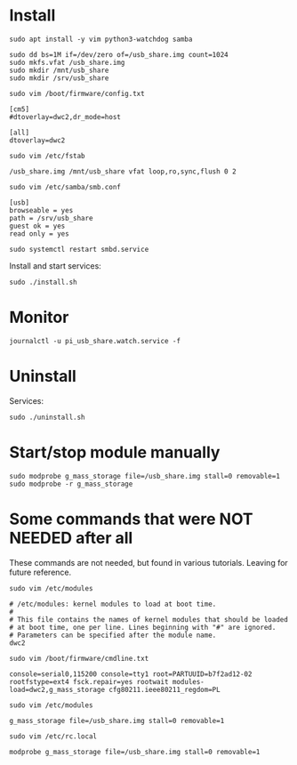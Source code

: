 # Install

```
sudo apt install -y vim python3-watchdog samba
```

```
sudo dd bs=1M if=/dev/zero of=/usb_share.img count=1024
sudo mkfs.vfat /usb_share.img
sudo mkdir /mnt/usb_share
sudo mkdir /srv/usb_share
```

`sudo vim /boot/firmware/config.txt`
```
[cm5]
#dtoverlay=dwc2,dr_mode=host

[all]
dtoverlay=dwc2
```

`sudo vim /etc/fstab`
```
/usb_share.img /mnt/usb_share vfat loop,ro,sync,flush 0 2
```

`sudo vim /etc/samba/smb.conf`
```
[usb]
browseable = yes
path = /srv/usb_share
guest ok = yes
read only = yes
```
`sudo systemctl restart smbd.service`

Install and start services:
```
sudo ./install.sh
```

# Monitor

`journalctl -u pi_usb_share.watch.service -f`

# Uninstall

Services:
```
sudo ./uninstall.sh
```

# Start/stop module manually

```
sudo modprobe g_mass_storage file=/usb_share.img stall=0 removable=1
sudo modprobe -r g_mass_storage
```

# Some commands that were NOT NEEDED after all

These commands are not needed, but found in various tutorials. Leaving for future reference.

`sudo vim /etc/modules`
```
# /etc/modules: kernel modules to load at boot time.
#
# This file contains the names of kernel modules that should be loaded
# at boot time, one per line. Lines beginning with "#" are ignored.
# Parameters can be specified after the module name.
dwc2
```

`sudo vim /boot/firmware/cmdline.txt`
```
console=serial0,115200 console=tty1 root=PARTUUID=b7f2ad12-02 rootfstype=ext4 fsck.repair=yes rootwait modules-load=dwc2,g_mass_storage cfg80211.ieee80211_regdom=PL
```

`sudo vim /etc/modules`
```
g_mass_storage file=/usb_share.img stall=0 removable=1
```

`sudo vim /etc/rc.local`
```
modprobe g_mass_storage file=/usb_share.img stall=0 removable=1
```
